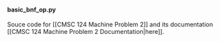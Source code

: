 #### basic_bnf_op.py
Souce code for [[CMSC 124 Machine Problem 2]] and its documentation [[CMSC 124 Machine Problem 2 Documentation|here]].